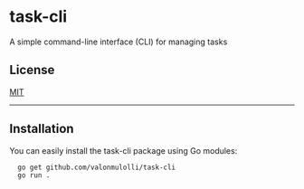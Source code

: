 # task-cli

A simple command-line interface (CLI) for managing tasks

## License

[MIT](https://github.com/valonmulolli/task-cli.git/raw/master/LICENSE)

---

## Installation

You can easily install the task-cli package using Go modules:

```bash
  go get github.com/valonmulolli/task-cli
  go run .
```
